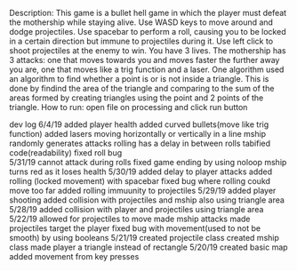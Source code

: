 Description:
This game is a bullet hell game in which the player must defeat the mothership while staying alive. Use WASD keys to move around and dodge projectiles. Use spacebar to perform a roll, causing you to be locked in a certain direction but immune to projectiles during it. Use left click to shoot projectiles at the enemy to win. You have 3 lives. The mothership has 3 attacks: one that moves towards you and moves faster the further away you are, one that moves like a trig function and a laser.
One algorithm used an algorithm to find whether a point is or is not inside a triangle. This is done by findind the area of the triangle and comparing to the sum of the areas formed by creating triangles using the point and 2 points of the triangle. 
How to run:
open file on processing and click run button

dev log
6/4/19
  added player health
  added curved bullets(move like trig function)
  added lasers moving horizontally or vertically in a line
  mship randomly generates attacks
  rolling has a delay in between rolls
  tabified code(readability)
  fixed roll bug  
5/31/19
  cannot attack during rolls
  fixed game ending by using noloop
  mship turns red as it loses health
5/30/19
  added delay to player attacks
  added rolling (locked movement) with spacebar
  fixed bug where rolling coukd move too far
  added rolling immuunity to projectiles
5/29/19
  added player shooting
  added collision with projectiles and mship also using triangle area
5/28/19
  added collision with player and projectiles using triangle area
5/22/19
  allowed for projectiles to move
  made mship attacks
  made projectiles target the player
  fixed bug with movement(used to not be smooth) by using booleans
5/21/19
  created projectile class
  created mship class
  made player a triangle instead of rectangle
5/20/19
  created basic map
  added movement from key presses
